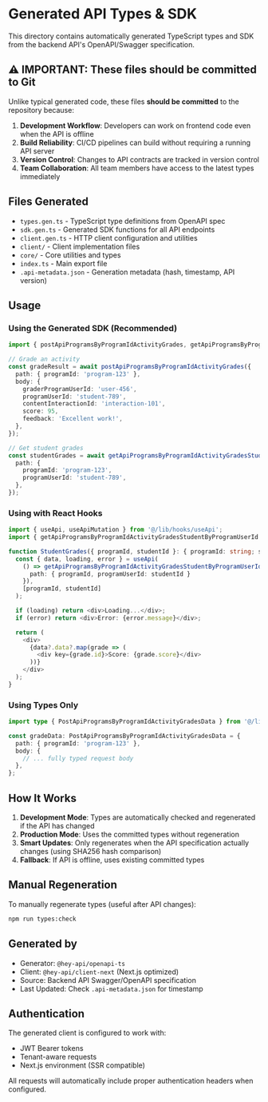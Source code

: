# Generated API Types & SDK

This directory contains automatically generated TypeScript types and SDK from the backend API's OpenAPI/Swagger
specification.

## ⚠️ IMPORTANT: These files should be committed to Git

Unlike typical generated code, these files **should be committed** to the repository because:

1. **Development Workflow**: Developers can work on frontend code even when the API is offline
2. **Build Reliability**: CI/CD pipelines can build without requiring a running API server
3. **Version Control**: Changes to API contracts are tracked in version control
4. **Team Collaboration**: All team members have access to the latest types immediately

## Files Generated

- `types.gen.ts` - TypeScript type definitions from OpenAPI spec
- `sdk.gen.ts` - Generated SDK functions for all API endpoints
- `client.gen.ts` - HTTP client configuration and utilities
- `client/` - Client implementation files
- `core/` - Core utilities and types
- `index.ts` - Main export file
- `.api-metadata.json` - Generation metadata (hash, timestamp, API version)

## Usage

### Using the Generated SDK (Recommended)

```typescript
import { postApiProgramsByProgramIdActivityGrades, getApiProgramsByProgramIdActivityGradesStudentByProgramUserId } from '@/lib/api';

// Grade an activity
const gradeResult = await postApiProgramsByProgramIdActivityGrades({
  path: { programId: 'program-123' },
  body: {
    graderProgramUserId: 'user-456',
    programUserId: 'student-789',
    contentInteractionId: 'interaction-101',
    score: 95,
    feedback: 'Excellent work!',
  },
});

// Get student grades
const studentGrades = await getApiProgramsByProgramIdActivityGradesStudentByProgramUserId({
  path: {
    programId: 'program-123',
    programUserId: 'student-789',
  },
});
```

### Using with React Hooks

```typescript
import { useApi, useApiMutation } from '@/lib/hooks/useApi';
import { getApiProgramsByProgramIdActivityGradesStudentByProgramUserId } from '@/lib/api';

function StudentGrades({ programId, studentId }: { programId: string; studentId: string }) {
  const { data, loading, error } = useApi(
    () => getApiProgramsByProgramIdActivityGradesStudentByProgramUserId({
      path: { programId, programUserId: studentId }
    }),
    [programId, studentId]
  );

  if (loading) return <div>Loading...</div>;
  if (error) return <div>Error: {error.message}</div>;

  return (
    <div>
      {data?.data?.map(grade => (
        <div key={grade.id}>Score: {grade.score}</div>
      ))}
    </div>
  );
}
```

### Using Types Only

```typescript
import type { PostApiProgramsByProgramIdActivityGradesData } from '@/lib/api/generated/types.gen';

const gradeData: PostApiProgramsByProgramIdActivityGradesData = {
  path: { programId: 'program-123' },
  body: {
    // ... fully typed request body
  },
};
```

## How It Works

1. **Development Mode**: Types are automatically checked and regenerated if the API has changed
2. **Production Mode**: Uses the committed types without regeneration
3. **Smart Updates**: Only regenerates when the API specification actually changes (using SHA256 hash comparison)
4. **Fallback**: If API is offline, uses existing committed types

## Manual Regeneration

To manually regenerate types (useful after API changes):

```bash
npm run types:check
```

## Generated by

- Generator: `@hey-api/openapi-ts`
- Client: `@hey-api/client-next` (Next.js optimized)
- Source: Backend API Swagger/OpenAPI specification
- Last Updated: Check `.api-metadata.json` for timestamp

## Authentication

The generated client is configured to work with:

- JWT Bearer tokens
- Tenant-aware requests
- Next.js environment (SSR compatible)

All requests will automatically include proper authentication headers when configured.
